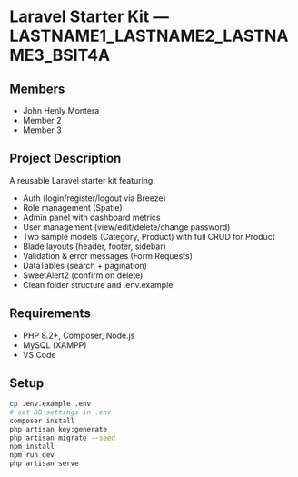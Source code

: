 # Laravel Starter Kit — LASTNAME1_LASTNAME2_LASTNAME3_BSIT4A

## Members
- John Henly Montera
- Member 2
- Member 3

## Project Description
A reusable Laravel starter kit featuring:
- Auth (login/register/logout via Breeze)
- Role management (Spatie)
- Admin panel with dashboard metrics
- User management (view/edit/delete/change password)
- Two sample models (Category, Product) with full CRUD for Product
- Blade layouts (header, footer, sidebar)
- Validation & error messages (Form Requests)
- DataTables (search + pagination)
- SweetAlert2 (confirm on delete)
- Clean folder structure and .env.example

## Requirements
- PHP 8.2+, Composer, Node.js
- MySQL (XAMPP)
- VS Code

## Setup
```bash
cp .env.example .env
# set DB settings in .env
composer install
php artisan key:generate
php artisan migrate --seed
npm install
npm run dev
php artisan serve